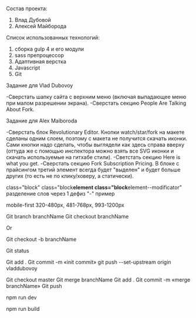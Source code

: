 Состав проекта:

1. Влад Дубовой
2. Алексей Майборода

Список использованных технологий:

1. сборка gulp 4 и его модули
2. sass препроцессор
3. Адаптивная верстка
4. Javascript
5. Git

Задание для Vlad Dubovoy

-Сверстать шапку сайта с верхним меню (включая выпадающее меню при малом разрешении экрана).
-Сверстать секцию People Are Talking About Fork.

Задание для Alex Maiboroda

-Сверстать блок Revolutionary Editor. Кнопки watch/star/fork на макете сделаны одним слоем, поэтому с макета не получится скачать иконки. Сами кнопки надо сделать, чтобы выглядели как здесь справа вверху (оттуда же с помощью инспектора можно взять все SVG иконки и скачать используемые на гитхабе стили).
-Светстать секцию Here is what you get.
-Сверстать секцию Fork Subscription Pricing. В блоке с прайсингом третий элемент всегда будет "выделен" и будет больше других (то есть не по клику/ховеру, а статически).

<!-- Все классы по БЭМ -->

class="block" class="block**element class="block**element--modificator"
разделение слов через 1 дефиз "-" пример <main class="main-content"><main>

<!-- Adaptive -->

mobile-first 320-480px, 481-768px, 993-1200px

<!-- Git команды -->
<!-- Создание ветки -->

Git branch branchName
Git checkout branchName

Or

Git checkout -b branchName

<!-- Проверка ветки -->

Git status

<!-- Добавление изменений -->

Git add .
Git commit -m «init commit»
git push --set-upstream origin vladdubovoy

<!-- (только первый раз в ветке, потом просто git push) -->

<!-- Соединение (merge) -->

Git checkout master
Git merge branchName
Git add .
Git commit -m «merge branchName»
Git push

<!-- Gulp команды в терминале-->

npm run dev

<!-- запуск сервера и отслеживание js, scss -->

npm run build

<!-- очистка dist, соединение html, css, js, минификация, сжимание картинок -->
